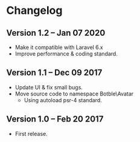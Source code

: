 # Changelog

## Version 1.2 – Jan 07 2020
 - Make it compatible with Laravel 6.x
 - Improve performance & coding standard.

## Version 1.1 – Dec 09 2017
 - Update UI & fix small bugs.
 - Move source code to namespace Botble\Avatar
     - Using autoload psr-4 standard.
 
## Version 1.0 – Feb 20 2017
 - First release.

